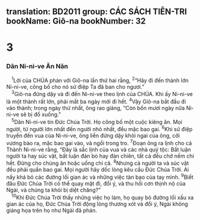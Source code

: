 translation: BD2011
group: CÁC SÁCH TIÊN-TRI
bookName: Giô-na 
bookNumber: 32
-------

<div class="title"><h1>3</h1><h3>Dân Ni-ni-ve Ăn Năn</h3></div>
<span class="verse gion_3_1"> <sup>1</sup>Lời của CHÚA phán với Giô-na lần thứ hai rằng, </span>
<span class="verse gion_3_2"><sup>2</sup>“Hãy đi đến thành lớn Ni-ni-ve, công bố cho nó sứ điệp Ta đã ban cho ngươi.”<br/></span>
<span class="verse gion_3_3"> <sup>3</sup>Giô-na đứng dậy và đi đến Ni-ni-ve theo lịnh của CHÚA. Khi ấy Ni-ni-ve là một thành rất lớn, phải mất ba ngày mới đi hết. </span>
<span class="verse gion_3_4"><sup>4</sup>Vậy Giô-na bắt đầu đi vào thành; trong ngày thứ nhất, ông rao giảng, “Còn bốn mươi ngày nữa Ni-ni-ve sẽ bị đổ xuống.”<br/></span>
<span class="verse gion_3_5"> <sup>5</sup>Dân Ni-ni-ve tin Ðức Chúa Trời. Họ công bố một cuộc kiêng ăn. Mọi người, từ người lớn nhất đến người nhỏ nhất, đều mặc bao gai. </span>
<span class="verse gion_3_6"><sup>6</sup>Khi sứ điệp truyền đến vua của Ni-ni-ve, ông liền đứng dậy khỏi ngai của ông, cởi vương bào ra, mặc bao gai vào, và ngồi trong tro. </span>
<span class="verse gion_3_7"><sup>7</sup>Ðoạn ông ra lịnh cho cả Thành Ni-ni-ve rằng, “Ðây là sắc lịnh của vua và các nhà quý tộc: Bất luận người ta hay súc vật, bất luận đàn bò hay đàn chiên, tất cả đều chớ nếm chi hết. Ðừng cho chúng ăn hoặc uống chi cả. </span>
<span class="verse gion_3_8"><sup>8</sup>Nhưng cả người ta và súc vật đều phải quấn bao gai. Mọi người hãy dốc lòng kêu cầu Ðức Chúa Trời. Ai nấy khá bỏ các đường lối gian ác và những việc tàn bạo của tay mình. </span>
<span class="verse gion_3_9"><sup>9</sup>Biết đâu Ðức Chúa Trời có thể quay mặt đi, đổi ý, và thu hồi cơn thịnh nộ của Ngài, và chúng ta khỏi bị diệt chăng?”<br/></span>
<span class="verse gion_3_10"> <sup>10</sup>Khi Ðức Chúa Trời thấy những việc họ làm, họ quay bỏ đường lối xấu xa gian ác của họ, Ðức Chúa Trời động lòng thương xót và đổi ý, Ngài không giáng họa trên họ như Ngài đã phán.<br/></span>
